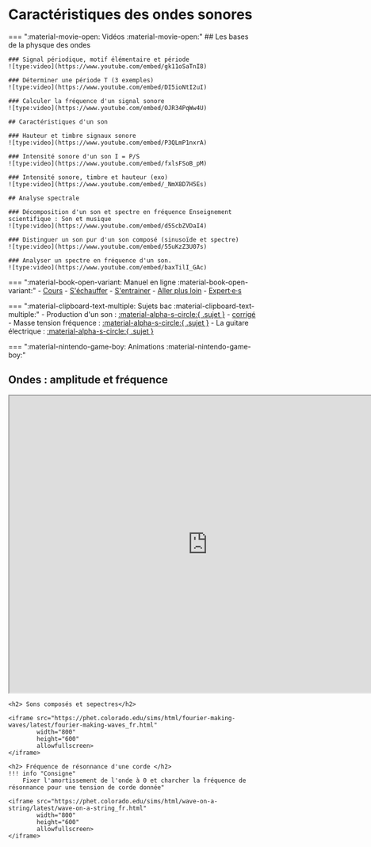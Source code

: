 # Caractéristiques des ondes sonores

=== ":material-movie-open: Vidéos :material-movie-open:"
    ## Les bases de la physque des ondes

    ### Signal périodique, motif élémentaire et période
    ![type:video](https://www.youtube.com/embed/gk11oSaTnI8)

    ### Déterminer une période T (3 exemples) 
    ![type:video](https://www.youtube.com/embed/DI5ioNtI2uI)

    ### Calculer la fréquence d'un signal sonore
    ![type:video](https://www.youtube.com/embed/OJR34PqWw4U)

    ## Caractéristiques d'un son

    ### Hauteur et timbre signaux sonore
    ![type:video](https://www.youtube.com/embed/P3QLmP1nxrA)

    ### Intensité sonore d'un son I = P/S
    ![type:video](https://www.youtube.com/embed/fxlsFSoB_pM)

    ### Intensité sonore, timbre et hauteur (exo)
    ![type:video](https://www.youtube.com/embed/_NmX8D7H5Es)

    ## Analyse spectrale

    ### Décomposition d'un son et spectre en fréquence Enseignement scientifique : Son et musique
    ![type:video](https://www.youtube.com/embed/d5ScbZVDaI4)

    ### Distinguer un son pur d'un son composé (sinusoïde et spectre)
    ![type:video](https://www.youtube.com/embed/55uKzZ3U07s)

    ### Analyser un spectre en fréquence d'un son.
    ![type:video](https://www.youtube.com/embed/baxTilI_GAc)



=== ":material-book-open-variant: Manuel en ligne :material-book-open-variant:"
    - [Cours](https://www.lelivrescolaire.fr/page/6967771)
    - [S'échauffer](https://www.lelivrescolaire.fr/page/6967789)
    - [S'entrainer](https://www.lelivrescolaire.fr/page/6967865)
    - [Aller plus loin](https://www.lelivrescolaire.fr/page/6967913)
    - [Expert·e·s](https://www.lelivrescolaire.fr/page/6967939)


=== ":material-clipboard-text-multiple: Sujets bac :material-clipboard-text-multiple:"
    - Production d'un son : [:material-alpha-s-circle:{ .sujet }](/assets/sujets/es/1re/ProductionSon-1ereSon-Sujet.pdf) - [corrigé](/assets/sujets/es/1re/1EnsSci-Correction-ProductionSon.pdf)
    - Masse tension fréquence : [:material-alpha-s-circle:{ .sujet }](/assets/sujets/es/1re/MasseTensionFrequence-1ereSon-Sujet.pdf)
    - La guitare électrique : [:material-alpha-s-circle:{ .sujet }](/assets/sujets/es/1re/GuitareElectrique-1ereSon-Sujet.pdf)

=== ":material-nintendo-game-boy: Animations :material-nintendo-game-boy:"
    <h2> Ondes : amplitude et fréquence</h2>
    <iframe src="https://phet.colorado.edu/sims/html/waves-intro/latest/waves-intro_fr.html"
            width="800"
            height="600"
            allowfullscreen>
    </iframe>

    <h2> Sons composés et sepectres</h2>

    <iframe src="https://phet.colorado.edu/sims/html/fourier-making-waves/latest/fourier-making-waves_fr.html"
            width="800"
            height="600"
            allowfullscreen>
    </iframe>

    <h2> Fréquence de résonnance d'une corde </h2>
    !!! info "Consigne"
        Fixer l'amortissement de l'onde à 0 et charcher la fréquence de résonnance pour une tension de corde donnée"
        
    <iframe src="https://phet.colorado.edu/sims/html/wave-on-a-string/latest/wave-on-a-string_fr.html"
            width="800"
            height="600"
            allowfullscreen>
    </iframe>